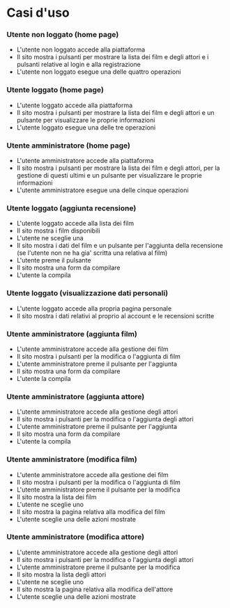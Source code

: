 # Casi d'uso

### Utente non loggato (home page)
- L'utente non loggato accede alla piattaforma
- Il sito mostra i pulsanti per mostrare la lista dei film e degli attori e i pulsanti relative al login e alla registrazione
- L'utente non loggato esegue una delle quattro operazioni

### Utente loggato (home page)
- L'utente loggato accede alla piattaforma
- Il sito mostra i pulsanti per mostrare la lista dei film e degli attori e un pulsante per visualizzare le proprie informazioni
- L'utente loggato esegue una delle tre operazioni


### Utente amministratore (home page)
- L'utente amministratore accede alla piattaforma
- Il sito mostra i pulsanti per mostrare la lista dei film e degli attori, per la gestione di questi ultimi e un pulsante per visualizzare le proprie informazioni
- L'utente amministratore esegue una delle cinque operazioni

### Utente loggato (aggiunta recensione)
- L'utente loggato accede alla lista dei film
- Il sito mostra i film disponibili
- L'utente ne sceglie una
- Il sito mostra i dati del film e un pulsante per l'aggiunta della recensione (se l'utente non ne ha gia' scritta una relativa al film)
- L'utente preme il pulsante
- Il sito mostra una form da compilare
- L'utente la compila

### Utente loggato (visualizzazione dati personali)
- L'utente loggato accede alla propria pagina personale
- Il sito mostra i dati relativi al proprio al account e le recensioni scritte

### Utente amministratore (aggiunta film)
- L'utente amministratore accede alla gestione dei film
- Il sito mostra i pulsanti per la modifica o l'aggiunta di film
- L'utente amministratore preme il pulsante per l'aggiunta
- Il sito mostra una form da compilare
- L'utente la compila

### Utente amministratore (aggiunta attore)
- L'utente amministratore accede alla gestione degli attori
- Il sito mostra i pulsanti per la modifica o l'aggiunta degli attori
- L'utente amministratore preme il pulsante per l'aggiunta
- Il sito mostra una form da compilare
- L'utente la compila

### Utente amministratore (modifica film)
- L'utente amministratore accede alla gestione dei film
- Il sito mostra i pulsanti per la modifica o l'aggiunta di film
- L'utente amministratore preme il pulsante per la modifica
- Il sito mostra la lista dei film
- L'utente ne sceglie uno
- Il sito mostra la pagina relativa alla modifica del film
- L'utente sceglie una delle azioni mostrate

### Utente amministratore (modifica attore)
- L'utente amministratore accede alla gestione degli attori
- Il sito mostra i pulsanti per la modifica o l'aggiunta degli attori
- L'utente amministratore preme il pulsante per la modifica
- Il sito mostra la lista degli attori
- L'utente ne sceglie uno
- Il sito mostra la pagina relativa alla modifica dell'attore
- L'utente sceglie una delle azioni mostrate





